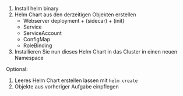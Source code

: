 1. Install helm binary
2. Helm Chart aus den derzeitigen Objekten erstellen
   - Webserver deployment + (sidecar) + (init)
   - Service
   - ServiceAccount
   - ConfigMap
   - RoleBinding
3. Installieren Sie nun dieses Helm Chart in das Cluster in einen neuen Namespace

Optional:
1. Leeres Helm Chart erstellen lassen mit `helm create`
2. Objekte aus vorheriger Aufgabe einpflegen

